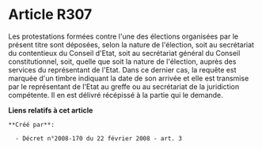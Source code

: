 # Article R307

Les protestations formées contre l'une des élections organisées par le présent titre sont déposées, selon la nature de
l'élection, soit au secrétariat du contentieux du Conseil d'Etat, soit au secrétariat général du Conseil constitutionnel,
soit, quelle que soit la nature de l'élection, auprès des services du représentant de l'Etat. Dans ce dernier cas, la requête
est marquée d'un timbre indiquant la date de son arrivée et elle est transmise par le représentant de l'Etat au greffe ou au
secrétariat de la juridiction compétente. Il en est délivré récépissé à la partie qui le demande.

**Liens relatifs à cet article**

	**Créé par**:

	  - Décret n°2008-170 du 22 février 2008 - art. 3
